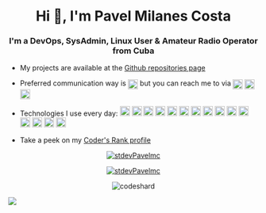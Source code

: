 <h1 align="center">Hi 👋, I'm Pavel Milanes Costa</h1>
<h3 align="center">I'm a DevOps, SysAdmin, Linux User & Amateur Radio Operator from Cuba</h3>

- My projects are available at the [Github repositories page](https://github.com/stdevPavelmc?tab=repositories)

- Preferred communication way is <a href="https://t.me/pavelmc" target="blank"><img align="center" src="https://cdn.jsdelivr.net/npm/simple-icons@3.0.1/icons/telegram.svg" alt="stdevPavelmc" height="20" width="20" /></a> but you can reach me to via <a href="https://twitter.com/co7wt" target="blank"><img align="center" src="https://cdn.jsdelivr.net/npm/simple-icons@3.0.1/icons/twitter.svg" alt="stdevPavelmc" height="20" width="20" /></a> <a href="https://www.linkedin.com/in/pavelmilanes/" target="blank"><img align="center" src="https://cdn.jsdelivr.net/npm/simple-icons@3.0.1/icons/linkedin.svg" alt="stdevPavelmc" height="20" width="20" /></a> <a href="https://dev.to/stdevPavelmc" target="blank"><img align="center" src="https://cdn.jsdelivr.net/npm/simple-icons@3.0.1/icons/dev-dot-to.svg" alt="stdevPavelmc" height="20" width="20" /></a>

- Technologies I use every day: <img src="https://devicons.github.io/devicon/devicon.git/icons/linux/linux-original.svg" alt="Linux" width="20" height="20"/> <img src="https://devicons.github.io/devicon/devicon.git/icons/ubuntu/ubuntu-plain.svg" alt="Ubuntu" width="20" height="20"/> <img src="https://devicons.github.io/devicon/devicon.git/icons/debian/debian-plain.svg" alt="Debian" width="20" height="20"/> <img src="https://devicons.github.io/devicon/devicon.git/icons/apache/apache-original-wordmark.svg" alt="Apache" width="20" height="20"/> <img src="https://devicons.github.io/devicon/devicon.git/icons/python/python-original-wordmark.svg" alt="python" width="20" height="20"/> <img src="https://devicons.github.io/devicon/devicon.git/icons/mysql/mysql-original-wordmark.svg" alt="mysql" width="20" height="20"/> <img src="https://devicons.github.io/devicon/devicon.git/icons/c/c-original.svg" alt="c" width="20" height="20"/> <img src="https://devicons.github.io/devicon/devicon.git/icons/cplusplus/cplusplus-original.svg" alt="cplusplus" width="20" height="20"/> <img src="https://devicons.github.io/devicon/devicon.git/icons/docker/docker-plain.svg" alt="Docker" width="20" height="20"/> <img src="https://devicons.github.io/devicon/devicon.git/icons/github/github-original.svg" alt="Github" width="20" height="20"/>  <img src="https://devicons.github.io/devicon/devicon.git/icons/nginx/nginx-original.svg" alt="Nginx" width="20" height="20"/> <img src="https://devicons.github.io/devicon/devicon.git/icons/postgresql/postgresql-plain.svg" alt="Postgresql" width="20" height="20"/> <img src="https://devicons.github.io/devicon/devicon.git/icons/ssh/ssh-original.svg" alt="SSH" width="20" height="20"/>  <img src="https://devicons.github.io/devicon/devicon.git/icons/travis/travis-plain.svg" alt="Travis" width="20" height="20"/> <img src="https://devicons.github.io/devicon/devicon.git/icons/postgresql/postgresql-plain.svg" alt="Postgresql" width="20" height="20"/>

- Take a peek on my [Coder's Rank profile](https://profile.codersrank.io/user/stdevpavelmc)

<p align="center">
<a href="https://github.com/anuraghazra/github-readme-stats">
  <img src="https://github-readme-stats.vercel.app/api?username=stdevPavelmc&show_icons=true" alt="stdevPavelmc" />
</a>
</p>
<p align="center">
<a href="https://github.com/anuraghazra/convoychat">
  <img src="https://github-readme-stats.vercel.app/api/top-langs/?username=stdevPavelmc" alt="stdevPavelmc" />
</a>
</p>
<p align="center">
  <img src="https://github-profile-trophy.vercel.app/?username=stdevPavelmc&column=3" alt="codeshard" />
</p>

![](https://komarev.com/ghpvc/?username=stdevPavelmc)
